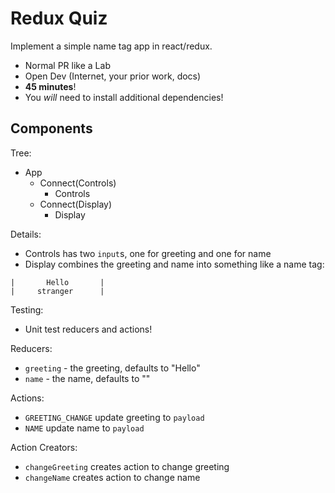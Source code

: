 Redux Quiz
===

Implement a simple name tag app in react/redux.

* Normal PR like a Lab
* Open Dev (Internet, your prior work, docs)
* **45 minutes**!
* You _will_ need to install additional dependencies!

## Components

Tree:
* App
    * Connect(Controls)
        * Controls
    * Connect(Display)
        * Display

Details:
* Controls has two `input`s, one for greeting
and one for name
* Display combines the greeting and name into something
like a name tag:

```
|       Hello       |  
|     stranger      |
```

Testing:

* Unit test reducers and actions!

Reducers:

* `greeting` - the greeting, defaults to "Hello"
* `name` - the name, defaults to ""

Actions:

* `GREETING_CHANGE` update greeting to `payload`
* `NAME` update name to `payload`

Action Creators:

* `changeGreeting` creates action to change greeting
* `changeName` creates action to change name
